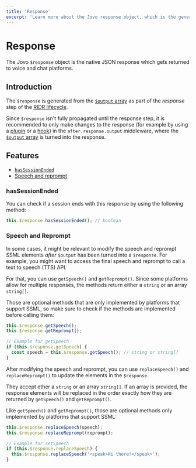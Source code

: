 ```yaml
---
title: 'Response'
excerpt: 'Learn more about the Jovo response object, which is the generated native JSON response which gets returned to voice and chat platforms.'
---
```


# Response

The Jovo `$response` object is the native JSON response which gets returned to voice and chat platforms.

## Introduction

The `$response` is generated from the [`$output` array](./output.md) as part of the _response_ step of the [RIDR lifecycle](./ridr-lifecycle.md).

Since `$response` isn't fully propagated until the response step, it is recommended to only make changes to the response (for example by using a [plugin](./plugins.md) or a [hook](./hooks.md)) in the `after.response.output` middleware, where the [`$output` array](./output.md) is turned into the response.

## Features

- [`hasSessionEnded`](#hassessionended)
- [Speech and reprompt](#speech-and-reprompt)

### hasSessionEnded

You can check if a session ends with this response by using the following method:

```typescript
this.$response.hasSessionEnded(); // boolean
```

### Speech and Reprompt

In some cases, it might be relevant to modify the speech and reprompt SSML elements _after_ `$output` has been turned into a `$response`. For example, you might want to access the final speech and reprompt to call a text to speech (TTS) API.

For that, you can use `getSpeech()` and `getReprompt()`. Since some platforms allow for multiple responses, the methods return either a `string` or an array `string[]`.

Those are optional methods that are only implemented by platforms that support SSML, so make sure to check if the methods are implemented before calling them:

```typescript
this.$response.getSpeech();
this.$response.getReprompt();

// Example for getSpeech
if (this.$response.getSpeech) {
  const speech = this.$response.getSpeech(); // string or string[]
}
```

After modifying the speech and reprompt, you can use `replaceSpeech()` and `replaceReprompt()` to update the elements in the `$response`.

They accept ether a `string` or an array `string[]`. If an array is provided, the response elements will be replaced in the order exactly how they are returned by `getSpeech()` and `getReprompt()`.

Like `getSpeech()` and `getReprompt()`, those are optional methods only implemented by platforms that support SSML:

```typescript
this.$response.replaceSpeech(speech);
this.$response.replaceReprompt(reprompt);

// Example for setSpeech
if (this.$response.replaceSpeech) {
  this.$response.replaceSpeech('<speak>Hi there!</speak>');
}
```

